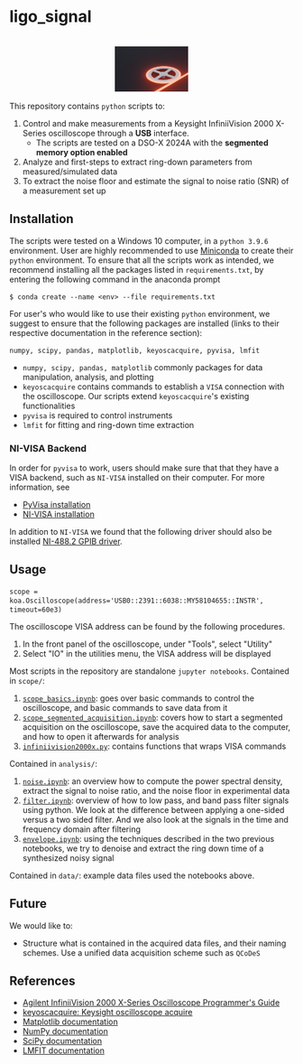 # ligo_signal
<br />
<div align="center">
    <img src="images/logo.png" alt="Logo" width="130" height="80">
  </a>
</div>

This repository contains `python` scripts to: 
1. Control and make measurements from a Keysight InfiniiVision 2000 X-Series oscilloscope through a **USB** interface. 
    - The scripts are tested on a DSO-X 2024A with the **segmented memory option enabled**
2. Analyze and first-steps to extract ring-down parameters from measured/simulated data
3. To extract the noise floor and estimate the signal to noise ratio (SNR) of a measurement set up 

## Installation

The scripts were tested on a Windows 10 computer, in a `python 3.9.6` environment. User are highly recommended to use [Miniconda](https://docs.conda.io/en/latest/miniconda.html) to create their `python` environment. To ensure that all the scripts work as intended, we recommend installing all the packages listed in `requirements.txt`, by entering the following command in the anaconda prompt
```
$ conda create --name <env> --file requirements.txt
```

For user's who would like to use their existing `python` environment, we suggest to ensure that the following packages are installed (links to their respective documentation in the reference section): 
```
numpy, scipy, pandas, matplotlib, keyoscacquire, pyvisa, lmfit
```
- `numpy, scipy, pandas, matplotlib` commonly packages for data manipulation, analysis, and plotting
- `keyoscacquire` contains commands to establish a `VISA` connection with the oscilloscope. Our scripts extend `keyoscacquire`'s existing functionalities
- `pyvisa` is required to control instruments 
- `lmfit` for fitting and ring-down time extraction 

### NI-VISA Backend
In order for `pyvisa` to work, users should make sure that that they have a VISA backend, such as `NI-VISA` installed on their computer. For more information, see 
- [PyVisa installation](https://pyvisa.readthedocs.io/en/latest/introduction/getting.html)
- [NI-VISA installation](https://www.ni.com/en-ca/support/downloads/drivers/download.ni-visa.html#442805)

In addition to `NI-VISA` we found that the following driver should also be installed [NI-488.2 GPIB driver](https://www.ni.com/en-ca/support/downloads/drivers/download.ni-488-2.html#345631). 

## Usage 
```
scope = koa.Oscilloscope(address='USB0::2391::6038::MY58104655::INSTR', timeout=60e3)
```
The oscilloscope VISA address can be found by the following procedures. 
1. In the front panel of the oscilloscope, under "Tools", select "Utility"
2. Select "IO" in the utilities menu, the VISA address will be displayed

Most scripts in the repository are standalone `jupyter notebooks`. Contained in `scope/`:
1. [`scope_basics.ipynb`](scope/scope_basics.ipynb): goes over basic commands to control the oscilloscope, and basic commands to save data from it 
2. [`scope_segmented_acquisition.ipynb`](scope/scope_segmented_acquisition.ipynb): covers how to start a segmented acquisition on the oscilloscope, save the acquired data to the computer, and how to open it afterwards for analysis 
3. [`infiniivision2000x.py`](scope/infiniivision2000x.py): contains functions that wraps VISA commands

Contained in `analysis/`:
1. [`noise.ipynb`](analysis/noise.ipynb): an overview how to compute the power spectral density, extract the signal to noise ratio, and the noise floor in experimental data  
2. [`filter.ipynb`](analysis/filter.ipynb): overview of how to low pass, and band pass filter signals using python. We look at the difference between applying a one-sided versus a two sided filter. And we also look at the signals in the time and frequency domain after filtering 
4. [`envelope.ipynb`](analysis/envelope.ipynb): using the techniques described in the two previous notebooks, we try to denoise and extract the ring down time of a synthesized noisy signal 

Contained in `data/`: example data files used the notebooks above. 

## Future 

We would like to: 
- Structure what is contained in the acquired data files, and their naming schemes. Use a unified data acquisition scheme such as `QCoDeS` 

## References

- [Agilent InfiniiVision 2000 X-Series Oscilloscope Programmer's Guide](http://sites.science.oregonstate.edu/~hetheriw/whiki/ph415_s12/topics/inst/agilent/files/2000_series_prog_guide.pdf)
- [keyoscacquire: Keysight oscilloscope acquire](https://github.com/asvela/keyoscacquire)
- [Matplotlib documentation](https://matplotlib.org/stable/index.html)
- [NumPy documentation](https://numpy.org/doc/stable/)
- [SciPy documentation](https://docs.scipy.org/doc/scipy/getting_started.html)
- [LMFIT documentation](https://lmfit.github.io/lmfit-py/index.html)